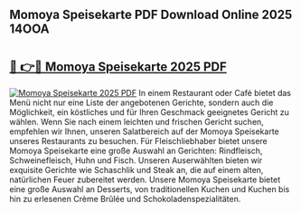 ## Momoya Speisekarte PDF Download Online 2025 14OOA

# <h2><a href="http://gc662mf.nevu.top/?p=Momoya+Speisekarte">🔗 👉🔴 Momoya Speisekarte 2025 PDF</a></h2>

[![Momoya Speisekarte 2025 PDF](https://i.imgur.com/dBaPXMq.png)](http://gc662mf.nevu.top/?p=Momoya+Speisekarte)
In einem Restaurant oder Café bietet das Menü nicht nur eine Liste der angebotenen Gerichte, sondern auch die Möglichkeit, ein köstliches und für Ihren Geschmack geeignetes Gericht zu wählen. Wenn Sie nach einem leichten und frischen Gericht suchen, empfehlen wir Ihnen, unseren Salatbereich auf der Momoya Speisekarte unseres Restaurants zu besuchen. Für Fleischliebhaber bietet unsere Momoya Speisekarte eine große Auswahl an Gerichten: Rindfleisch, Schweinefleisch, Huhn und Fisch. Unseren Auserwählten bieten wir exquisite Gerichte wie Schaschlik und Steak an, die auf einem alten, natürlichen Feuer zubereitet werden. Unsere Momoya Speisekarte bietet eine große Auswahl an Desserts, von traditionellen Kuchen und Kuchen bis hin zu erlesenen Crème Brûlée und Schokoladenspezialitäten.
